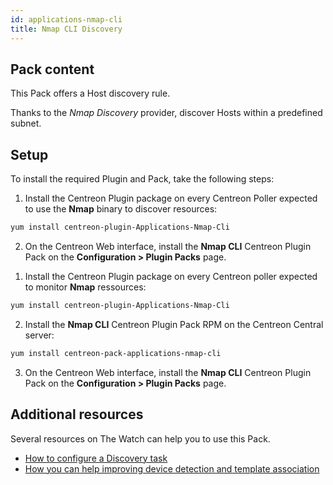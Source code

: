 ```yaml
---
id: applications-nmap-cli
title: Nmap CLI Discovery
---
```


## Pack content

This Pack offers a Host discovery rule.

Thanks to the *Nmap Discovery* provider, discover Hosts within a predefined subnet. 

## Setup

To install the required Plugin and Pack, take the following steps: 

<!--DOCUSAURUS_CODE_TABS-->

<!--Online Licence-->

1. Install the Centreon Plugin package on every Centreon Poller expected to use the **Nmap** binary to discover resources:

```bash
yum install centreon-plugin-Applications-Nmap-Cli
```

2. On the Centreon Web interface, install the **Nmap CLI** Centreon Plugin Pack on the **Configuration > Plugin Packs** page.

<!--Offline License-->

1. Install the Centreon Plugin package on every Centreon poller expected to monitor **Nmap** ressources:

```bash
yum install centreon-plugin-Applications-Nmap-Cli
```

2. Install the **Nmap CLI** Centreon Plugin Pack RPM on the Centreon Central server:

 ```bash
yum install centreon-pack-applications-nmap-cli
```

3. On the Centreon Web interface, install the **Nmap CLI** Centreon Plugin Pack on the **Configuration > Plugin Packs** page.

<!--END_DOCUSAURUS_CODE_TABS-->

## Additional resources

Several resources on The Watch can help you to use this Pack. 

- [How to configure a Discovery task](https://thewatch.centreon.com/product-how-to-21/discovery-pack-speed-up-your-monitoring-and-make-it-more-reliable-using-the-new-nmap-discovery-tools-149)
- [How you can help improving device detection and template association](https://thewatch.centreon.com/product-how-to-21/network-discovery-nmap-snmp-how-does-it-work-and-how-can-you-help-162)
